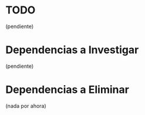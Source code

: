 # TODO
(pendiente)

# Dependencias a Investigar
(pendiente)

# Dependencias a Eliminar
(nada por ahora)